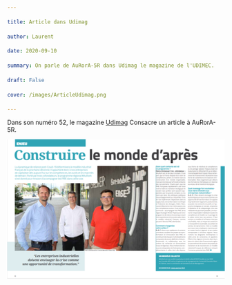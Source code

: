 ```yaml
---

title: Article dans Udimag

author: Laurent

date: 2020-09-10

summary: On parle de AuRorA-5R dans Udimag le magazine de l'UDIMEC.

draft: False

cover: /images/ArticleUdimag.png

---
```


Dans son numéro 52, le magazine [Udimag](https://www.google.com/url?q=https://www.udimec.fr/sites/default/files/udimag_52_planche_bd.pdf&sa=D&ust=1611323866845000&usg=AOvVaw3LxH_mlDiw4dZS54lh06B-) Consacre un article à AuRorA-5R.

![](images/image1.png)

